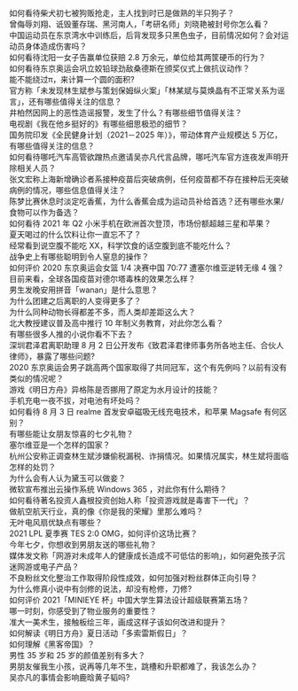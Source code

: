 如何看待柴犬初七被狗贩抢走，主人找到时已是做熟的半只狗子？  
曾侮辱刘翔、诋毁董存瑞、黑河南人，「考研名师」刘晓艳被封号你怎么看？  
中国运动员在东京湾水中训练后，后背发现多只黑色虫子，目前情况如何？会对运动员身体造成伤害吗？  
如何看待沈阳一女子告赢单位获赔 2.8 万余元，单位给其两筐硬币的行为？  
如何看待东京奥运会巩立姣铅球劲敌桑德斯在颁奖仪式上做抗议动作？  
能不能绕过π，来计算一个圆的面积?  
官方称「未发现林生斌参与策划保姆纵火案」「林某斌与莫焕晶有不正常关系为谣言」，还有哪些值得关注的信息？  
井柏然因网上的恶性造谣报警，发生了什么？有哪些细节值得关注？  
电视剧《我在他乡挺好的》有哪些细思极恐的细节？  
国务院印发《全民健身计划（2021－2025 年）》，带动体育产业规模达 5 万亿，有哪些值得关注的信息？  
如何看待哪吒汽车高管欲蹭热点邀请吴亦凡代言品牌，哪吒汽车官方连夜发声明开除相关人员？  
张文宏称上海新增确诊者系接种疫苗后突破病例，任何疫苗都不存在接种后无突破病例的情况，哪些信息值得关注？  
陈梦比赛休息时淡定吃香蕉，为什么香蕉会成为运动员补给首选？还有哪些水果/食物可以作为备选？  
如何看待 2021 年 Q2 小米手机在欧洲首次登顶，市场份额超越三星和苹果？  
夏天喝过的什么饮料让你一直忘不了？  
经常看到说空腹不能吃 XX，科学饮食的话空腹到底不能吃什么？  
战争史上有哪些聪明到令人窒息的操作？  
如何评价 2020 东京奥运会女篮 1/4 决赛中国 70:77 遭塞尔维亚逆转无缘 4 强？  
目前来看，全球各国疫苗对德尔塔毒株的效果怎么样？  
男生发晚安用拼音「wanan」是什么意思？  
为什么团建之后离职的人变得更多了？  
为什么同种动物长得都差不多，而人类却差距这么大？  
北大教授建议普及高中推行 10 年制义务教育，对此你怎么看？  
有哪些很多人推的小说你看不下去？  
深圳君泽君离职助理 8 月 2 日公开发布《致君泽君律师事务所各地主任、合伙人律师》，暴露了哪些问题?  
2020 东京奥运会男子跳高两个国家取得了共同冠军，这个有先例吗？以前有没有类似的情况呢？  
游戏《明日方舟》异格陈是否挪用了原定为水月设计的技能？  
手机充电一夜不拔，对电池有坏处吗？  
如何看待 8 月 3 日 realme 首发安卓磁吸无线充电技术，和苹果 Magsafe 有何区别？  
有哪些能让女朋友惊喜的七夕礼物？  
塞尔维亚是一个怎样的国家？  
杭州公安称正调查林生斌涉嫌偷税漏税、诈捐情况。如果情况属实，林生斌将面临怎样的处罚？  
为什么会有人认为黛玉可以做妾？  
微软宣布推出云操作系统 Windows 365 ，对此你有什么期待？  
如何看待著名投资人鑫根投资创始人称「投资游戏就是毒害下一代」？  
做航空航天行业，真的像《你是我的荣耀》里那么难吗？  
无叶电风扇优缺点有哪些？  
2021 LPL 夏季赛 TES 2:0 OMG，如何评价这场比赛？  
今年七夕，你想收到男朋友送的哪些礼物？  
媒体发文称「网游对未成年人的健康成长造成不可低估的影响」，如何避免孩子沉迷网游或电子产品？  
不良粉丝文化整治工作取得阶段性成效，如何加强对粉丝群体正向引导？  
为什么修真小说中有剑修的说法，却没有枪修，刀修?  
如何评价 2021「MINIEYE 杯」中国大学生算法设计超级联赛第五场？  
哪一时刻，你感受到了物业服务的重要性？  
准大一美术生，接触板绘三年，画成这样子该如何改进和提升？  
如何解读《明日方舟》夏日活动「多索雷斯假日」？  
如何理解《黑客帝国》？  
男性 35 岁和 25 岁的颜值差别有多大？  
男朋友催我生小孩，说再等几年不生，跳槽和升职都难了，我该怎么办？  
吴亦凡的事情会影响鹿晗黄子韬吗?  
